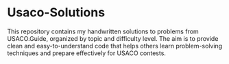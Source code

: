 # Usaco-Solutions
This repository contains my handwritten solutions to problems from USACO.Guide, organized by topic and difficulty level. The aim is to provide clean and easy-to-understand code that helps others learn problem-solving techniques and prepare effectively for USACO contests.
